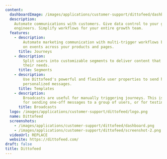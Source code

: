 ```yaml
---
content:
  dashboardImage: /images/applications/customer-support/dittofeed/dashboard.png
  description:
    Automate communications with customers. Give data control to your growth
    engineers. Simplify workflows for your entire growth team.
  features:
    - description:
        Automate marketing communication with multi-trigger workflows based
        on events across your products and pages.
      title: Journeys
    - description:
        Split users into customizable segments to deliver content that fits
        their needs.
      title: Segments
    - description:
        Use Dittofeed's powerful and flexible user properties to send highly
        personalized messages.
      title: Templates
    - description:
        Broadcasts are useful for manually triggering journeys. This is useful
        for sending one-off messages to a group of users, or for testing journeys.
      title: Broadcasts
  logo: /images/applications/customer-support/dittofeed/logo.png
  name: Dittofeed
  screenshots:
    - /images/applications/customer-support/dittofeed/dashboard.png
    - /images/applications/customer-support/dittofeed/screenshot-2.png
  videoUrl: REPLACE
  website: https://dittofeed.com/
draft: false
title: Dittofeed
---
```

